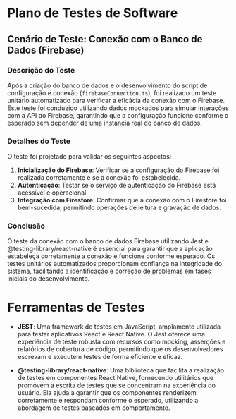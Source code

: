 # Plano de Testes de Software

## Cenário de Teste: Conexão com o Banco de Dados (Firebase)

### Descrição do Teste
Após a criação do banco de dados e o desenvolvimento do script de configuração e conexão (`firebaseConnection.ts`), foi realizado um teste unitário automatizado para verificar a eficácia da conexão com o Firebase. Este teste foi conduzido utilizando dados mockados para simular interações com a API do Firebase, garantindo que a configuração funcione conforme o esperado sem depender de uma instância real do banco de dados.

### Detalhes do Teste
O teste foi projetado para validar os seguintes aspectos:

1. **Inicialização do Firebase**: Verificar se a configuração do Firebase foi realizada corretamente e se a conexão foi estabelecida.
2. **Autenticação**: Testar se o serviço de autenticação do Firebase está acessível e operacional.
3. **Integração com Firestore**: Confirmar que a conexão com o Firestore foi bem-sucedida, permitindo operações de leitura e gravação de dados.

### Conclusão
O teste da conexão com o banco de dados Firebase utilizando Jest e @testing-library/react-native é essencial para garantir que a aplicação estabeleça corretamente a conexão e funcione conforme esperado. Os testes unitários automatizados proporcionam confiança na integridade do sistema, facilitando a identificação e correção de problemas em fases iniciais do desenvolvimento.

# Ferramentas de Testes
- **JEST**: Uma framework de testes em JavaScript, amplamente utilizada para testar aplicativos React e React Native. O Jest oferece uma experiência de teste robusta com recursos como mocking, asserções e relatórios de cobertura de código, permitindo que os desenvolvedores escrevam e executem testes de forma eficiente e eficaz.

- **@testing-library/react-native**: Uma biblioteca que facilita a realização de testes em componentes React Native, fornecendo utilitários que promovem a escrita de testes que se concentram na experiência do usuário. Ela ajuda a garantir que os componentes renderizem corretamente e respondam conforme o esperado, utilizando a abordagem de testes baseados em comportamento.

